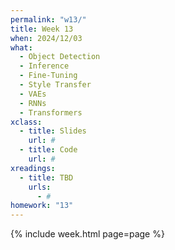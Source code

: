 ```yaml
---
permalink: "w13/"
title: Week 13
when: 2024/12/03
what:
  - Object Detection
  - Inference
  - Fine-Tuning
  - Style Transfer
  - VAEs
  - RNNs
  - Transformers
xclass:
  - title: Slides
    url: #
  - title: Code
    url: #
xreadings:
  - title: TBD
    urls:
      - #
homework: "13"
---
```

{% include week.html page=page %}
